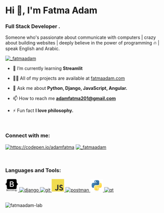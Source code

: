<h1>Hi 👋, I'm Fatma Adam</h1>
<h3>Full Stack Developer .</h3>
<p> Someone who's passionate about communicate with computers | crazy about building websites | deeply believe in the power of programming 🔥 | speak English and Arabic. </p>


<p align="left"> <a href="https://twitter.com/_fatmaadam" target="blank"><img src="https://img.shields.io/twitter/follow/_fatmaadam?logo=twitter&style=for-the-badge" alt="_fatmaadam" /></a> </p>

- 🌱 I’m currently learning **Streamlit**

- 👨‍💻 All of my projects are available at [fatmaadam.com](fatmaadam.com)

- 💬 Ask me about **Python, Django, JavaScript, Angular.**

- 📫 How to reach me **adamfatma201@gmail.com**

- ⚡ Fun fact **I love philosophy.**

<br>
<h3 align="left">Connect with me:</h3>
<p align="left">
<a href="https://codepen.io/https://codepen.io/adamfatma" target="blank"><img align="center" src="https://raw.githubusercontent.com/rahuldkjain/github-profile-readme-generator/master/src/images/icons/Social/codepen.svg" alt="https://codepen.io/adamfatma" height="30" width="40" /></a>
<a href="https://twitter.com/_fatmaadam" target="blank"><img align="center" src="https://raw.githubusercontent.com/rahuldkjain/github-profile-readme-generator/master/src/images/icons/Social/twitter.svg" alt="_fatmaadam" height="30" width="40" /></a>
</p>

<br>
<h3 align="left">Languages and Tools:</h3>
<p align="left"> <a href="https://getbootstrap.com" target="_blank" rel="noreferrer"> <img src="https://raw.githubusercontent.com/devicons/devicon/master/icons/bootstrap/bootstrap-plain-wordmark.svg" alt="bootstrap" width="40" height="40"/> </a> <a href="https://www.djangoproject.com/" target="_blank" rel="noreferrer"> <img src="https://cdn.worldvectorlogo.com/logos/django.svg" alt="django" width="40" height="40"/> </a> <a href="https://git-scm.com/" target="_blank" rel="noreferrer"> <img src="https://www.vectorlogo.zone/logos/git-scm/git-scm-icon.svg" alt="git" width="40" height="40"/> </a> <a href="https://developer.mozilla.org/en-US/docs/Web/JavaScript" target="_blank" rel="noreferrer"> <img src="https://raw.githubusercontent.com/devicons/devicon/master/icons/javascript/javascript-original.svg" alt="javascript" width="40" height="40"/> </a> <a href="https://postman.com" target="_blank" rel="noreferrer"> <img src="https://www.vectorlogo.zone/logos/getpostman/getpostman-icon.svg" alt="postman" width="40" height="40"/> </a> <a href="https://www.python.org" target="_blank" rel="noreferrer"> <img src="https://raw.githubusercontent.com/devicons/devicon/master/icons/python/python-original.svg" alt="python" width="40" height="40"/> </a> <a href="https://www.qt.io/" target="_blank" rel="noreferrer"> <img src="https://upload.wikimedia.org/wikipedia/commons/0/0b/Qt_logo_2016.svg" alt="qt" width="40" height="40"/> </a> </p>

<br>



<img align="left" src="https://github-readme-stats.vercel.app/api/top-langs?username=fatmaadam-lab&show_icons=true&locale=en&layout=compact" alt="fatmaadam-lab" />
